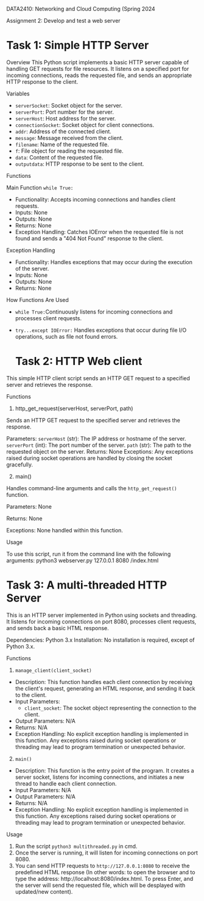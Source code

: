 DATA2410: Networking and Cloud Computing (Spring 2024

Assignment 2: Develop and test a web server

# Task 1: Simple HTTP Server
Overview
This Python script implements a basic HTTP server capable of handling GET requests for file resources. It listens on a specified port for incoming connections, reads the requested file, and sends an appropriate HTTP response to the client.

Variables
- `serverSocket`: Socket object for the server.
- `serverPort`: Port number for the server.
- `serverHost`: Host address for the server.
- `connectionSocket`: Socket object for client connections.
- `addr`: Address of the connected client.
- `message`: Message received from the client.
- `filename`: Name of the requested file.
- `f`: File object for reading the requested file.
- `data`: Content of the requested file.
- `outputdata`: HTTP response to be sent to the client.

Functions

Main Function
`while True:`
- Functionality: Accepts incoming connections and handles client requests.
- Inputs: None
- Outputs: None
- Returns: None
- Exception Handling: Catches IOError when the requested file is not found and sends a "404 Not Found" response to the client.

Exception Handling

- Functionality: Handles exceptions that may occur during the execution of the server.
- Inputs: None
- Outputs: None
- Returns: None

How Functions Are Used
- `while True:`Continuously listens for incoming connections and processes client requests.
- `try...except IOError:` Handles exceptions that occur during file I/O operations, such as file not found errors.


  # Task 2: HTTP Web client
This simple HTTP client script sends an HTTP GET request to a specified server and retrieves the response.

Functions
1) http_get_request(serverHost, serverPort, path)
   
Sends an HTTP GET request to the specified server and retrieves the response.

Parameters:
  `serverHost` (str): The IP address or hostname of the server.
  `serverPort` (int): The port number of the server.
  `path` (str): The path to the requested object on the server.
Returns: None
Exceptions: Any exceptions raised during socket operations are handled by closing the socket gracefully.

2) main()

Handles command-line arguments and calls the `http_get_request()` function.

Parameters: None

Returns: None

Exceptions: None handled within this function.

Usage

To use this script, run it from the command line with the following arguments: python3 webserver.py 127.0.0.1 8080 /index.html


# Task 3: A multi-threaded HTTP Server
This is an HTTP server implemented in Python using sockets and threading. 
It listens for incoming connections on port 8080, processes client requests, and sends back a basic HTML response.

Dependencies: Python 3.x
Installation: No installation is required, except of Python 3.x.

Functions
1) `manage_client(client_socket)`
- Description: This function handles each client connection by receiving the client's request, generating an HTML response, and sending it back to the client.
- Input Parameters: 
    - `client_socket`: The socket object representing the connection to the client.
- Output Parameters: N/A
- Returns: N/A
- Exception Handling: No explicit exception handling is implemented in this function. Any exceptions raised during socket operations or threading may lead to program termination or unexpected behavior.
2) `main()`
- Description: This function is the entry point of the program. It creates a server socket, listens for incoming connections, and initiates a new thread to handle each client connection.
- Input Parameters: N/A
- Output Parameters: N/A
- Returns: N/A
- Exception Handling: No explicit exception handling is implemented in this function. Any exceptions raised during socket operations or threading may lead to program termination or unexpected behavior.

Usage
1. Run the script `python3 multithreaded.py` in cmd.
2. Once the server is running, it will listen for incoming connections on port 8080.
3. You can send HTTP requests to `http://127.0.0.1:8080` to receive the predefined HTML response (In other words: to open the browser and to type the address: http://localhost:8080/index.html. To press Enter, and the server will send the requested file, which will be desplayed with updated/new content).

